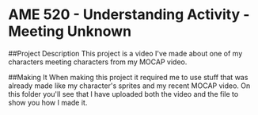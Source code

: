 # AME 520 - Understanding Activity - Meeting Unknown 

##Project Description
This project is a video I've made about one of my characters meeting characters from my MOCAP video.

##Making It
When making this project it required me to use stuff that was already made like my character's sprites and my recent MOCAP video. On this folder you'll see that I have uploaded both the video and the file to show you how I made it. 
